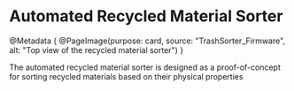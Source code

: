 # Automated Recycled Material Sorter

@Metadata {
    @PageImage(purpose: card, source: "TrashSorter_Firmware", alt: "Top view of the recycled material sorter")
}

The automated recycled material sorter is designed as a proof-of-concept for sorting recycled materials based on their physical properties